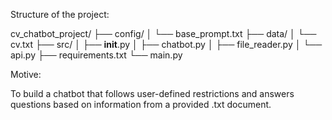 Structure of the project:

cv_chatbot_project/
├── config/
│   └── base_prompt.txt
├── data/
│   └── cv.txt
├── src/
│   ├── __init__.py
│   ├── chatbot.py
│   ├── file_reader.py
│   └── api.py
├── requirements.txt
└── main.py

Motive:

To build a chatbot that follows user-defined restrictions and answers questions based on information from a provided .txt document.
